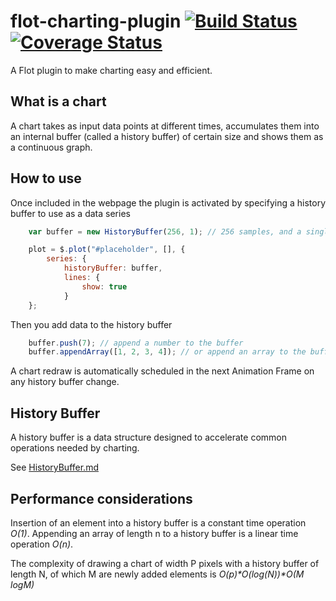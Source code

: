 # flot-charting-plugin [![Build Status](https://travis-ci.com/ni-kismet/flot-charting-plugin.svg?token=MpaGws1pj7G9qToNQ6dS&branch=master)](https://travis-ci.com/ni-kismet/flot-charting-plugin) [![Coverage Status](https://coveralls.io/repos/github/ni-kismet/flot-charting-plugin/badge.svg)](https://coveralls.io/github/ni-kismet/flot-charting-plugin)


A Flot plugin to make charting easy and efficient.

What is a chart
---------------

A chart takes as input data points at different times, accumulates them into an internal buffer (called a history buffer) of certain size and shows them as a continuous graph.

How to use
----------

Once included in the webpage the plugin is activated by specifying a history buffer to use as a data series

```javascript
    var buffer = new HistoryBuffer(256, 1); // 256 samples, and a single data serie.

    plot = $.plot("#placeholder", [], {
        series: {
            historyBuffer: buffer,
            lines: {
                show: true
            }
    };
```

Then you add data to the history buffer

```javascript
    buffer.push(7); // append a number to the buffer
    buffer.appendArray([1, 2, 3, 4]); // or append an array to the buffer
```

A chart redraw is automatically scheduled in the next Animation Frame on any history buffer change.

History Buffer
--------------

A history buffer is a data structure designed to accelerate common operations needed by charting.

See [HistoryBuffer.md](HistoryBuffer.md)

Performance considerations
--------------------------

Insertion of an element into a history buffer is a constant time operation _O(1)_.
Appending an array of length n to a history buffer is a linear time operation _O(n)_.

The complexity of drawing a chart of width P pixels with a history buffer of length N, of which M are newly added elements is _O(p)*O(log(N))*O(M logM)_  
